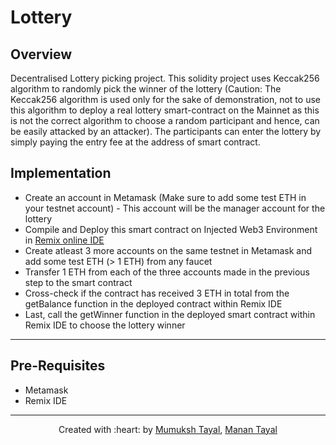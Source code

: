# Lottery

## Overview

Decentralised Lottery picking project. This solidity project uses Keccak256 algorithm to randomly pick the winner of the lottery (Caution: The Keccak256 algorithm is used only for the sake of demonstration, not to use this algorithm to deploy a real lottery smart-contract on the Mainnet as this is not the correct algorithm to choose a random participant and hence, can be easily attacked by an attacker). The participants can enter the lottery by simply paying the entry fee at the address of smart contract.

## Implementation

- Create an account in Metamask (Make sure to add some test ETH in your testnet account) - This account will be the manager account for the lottery
- Compile and Deploy this smart contract on Injected Web3 Environment in [Remix online IDE](https://remix.ethereum.org/)
- Create atleast 3 more accounts on the same testnet in Metamask and add some test ETH (> 1 ETH) from any faucet
- Transfer 1 ETH from each of the three accounts made in the previous step to the smart contract
- Cross-check if the contract has received 3 ETH in total from the getBalance function in the deployed contract within Remix IDE
- Last, call the getWinner function in the deployed smart contract within Remix IDE to choose the lottery winner

***

## Pre-Requisites

- Metamask
- Remix IDE



***

<p align='center'>Created with :heart: by <a href="https://github.com/mumukshtayal">Mumuksh Tayal</a>, <a href="https://github.com/tayalmanan28">Manan Tayal</a></p>
